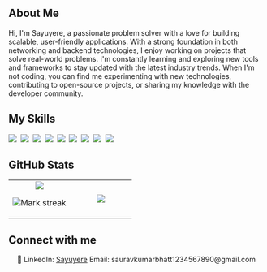 ## About Me

Hi, I'm Sayuyere, a passionate problem solver with a love for building scalable, user-friendly applications. With a strong foundation in both networking and backend technologies, I enjoy working on projects that solve real-world problems. I'm constantly learning and exploring new tools and frameworks to stay updated with the latest industry trends. When I'm not coding, you can find me experimenting with new technologies, contributing to open-source projects, or sharing my knowledge with the developer community.

## My Skills

<img src="https://img.shields.io/badge/Python-3776AB?logo=python&logoColor=fff"> 
<img src="https://img.shields.io/badge/JavaScript-F7DF1E?logo=javascript&logoColor=000"> 
<img src="https://img.shields.io/badge/PyPI-3775A9?logo=pypi&logoColor=fff"> 
<img src="https://img.shields.io/badge/npm-CB3837?logo=npm&logoColor=fff"> 
<img src="https://img.shields.io/badge/GitHub-%23121011.svg?logo=github&logoColor=white"> 
<img src="https://img.shields.io/badge/Jenkins-D24939?logo=jenkins&logoColor=white"> 
<img src="https://img.shields.io/badge/Postgres-%23316192.svg?logo=postgresql&logoColor=white"> 
<img src="https://img.shields.io/badge/AWS-%23FF9900.svg?logo=amazon-web-services&logoColor=white"> 
<img src="https://img.shields.io/badge/C-00599C?logo=c&logoColor=white"> 

## GitHub Stats

<table><tbody><tr border="none"><td width="50%" align="center">
<img align="center" src="https://readme-stats-fork-mauve.vercel.app/api/?username=sayuyere&theme=dark&show_icons=true&count_private=true">

<img alt="Mark streak" src="https://github-readme-streak-stats-five-roan.vercel.app?user=sayuyere&theme=dark"></td><td width="50%" align="center">
<img align="center" src="https://readme-stats-fork-mauve.vercel.app/api/top-langs/?username=sayuyere&theme=dark&hide_border=false&no-bg=true&no-frame=true&langs_count=6"></td></tr></tbody></table>

## Connect with me

<p align="center">🔗 LinkedIn: <a href="https://www.linkedin.com/in/johndoe" target="_blank">Sayuyere</a> Email: sauravkumarbhatt1234567890@gmail.com</p>
